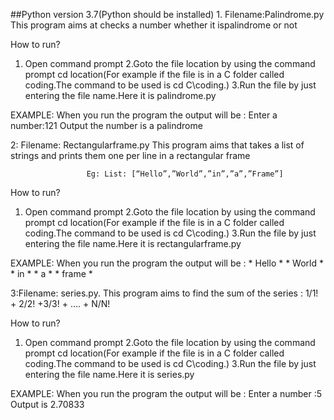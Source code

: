  ##Python version 3.7(Python should be installed) 1. Filename:Palindrome.py This program aims at checks a number whether it ispalindrome or not
 
How to run?
1. Open command prompt
2.Goto the file location by using the command prompt cd location(For example if the file is in a C folder called coding.The command to be used is cd C\coding.)
3.Run the file by just entering the file name.Here it is palindrome.py

EXAMPLE: When you run the program the output will be : Enter a number:121 Output  the number is a palindrome

2: Filename: Rectangularframe.py This program aims that takes a list of strings and prints them one per line in a rectangular frame
             
                     Eg: List: [“Hello”,”World”,”in”,”a”,”Frame”]

How to run?
1. Open command prompt
2.Goto the file location by using the command prompt cd location(For example if the file is in a C folder called coding.The command to be used is cd C\coding.)
3.Run the file by just entering the file name.Here it is rectangularframe.py

EXAMPLE: When you run the program the output will be : 
                              * Hello *
                                * World *
	                        * in    *
	                        * a     *
	                        * frame *

3:Filename: series.py. This program aims to find the sum of the series : 1/1! + 2/2! +3/3! + …. + N/N!

How to run?
1. Open command prompt
2.Goto the file location by using the command prompt cd location(For example if the file is in a C folder called coding.The command to be used is cd C\coding.)
3.Run the file by just entering the file name.Here it is series.py

EXAMPLE: When you run the program the output will be : Enter a number :5 Output is 2.70833
